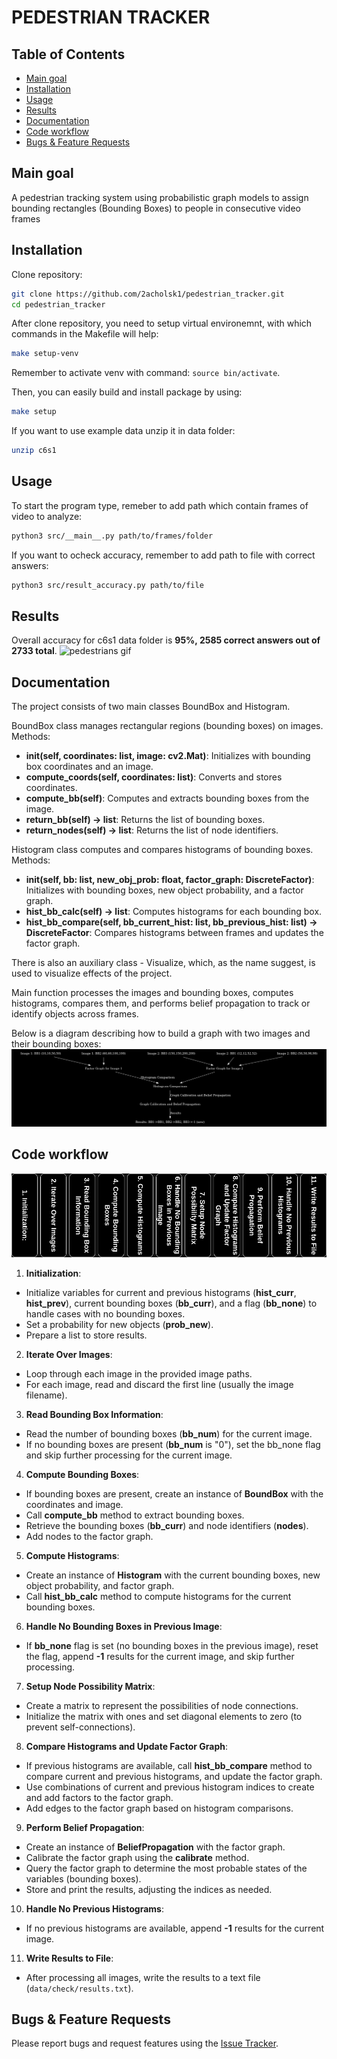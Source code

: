 # PEDESTRIAN TRACKER

## Table of Contents
- [Main goal](#main-goal)
- [Installation](#installation)
- [Usage](#usage)
- [Results](#results)
- [Documentation](#documentation)
- [Code workflow](#code-workflow)
- [Bugs & Feature Requests](#bugs--feature-requests)

## Main goal

A pedestrian tracking system using probabilistic graph models to assign bounding rectangles (Bounding Boxes) to people in consecutive video frames

## Installation

Clone repository:
```bash
git clone https://github.com/2acholsk1/pedestrian_tracker.git
cd pedestrian_tracker
```

After clone repository, you need to setup virtual environemnt, with which commands in the Makefile will help:
```bash
make setup-venv
```
Remember to activate venv with command: `source bin/activate`.

Then, you can easily build and install package by using:
```bash
make setup
```
If you want to use example data unzip it in data folder:
```bash
unzip c6s1
```

## Usage

To start the program type, remeber to add path which contain frames of video to analyze:
```bash
python3 src/__main__.py path/to/frames/folder
```

If you want to ocheck accuracy, remember to add path to file with correct answers:
```bash
python3 src/result_accuracy.py path/to/file
```


## Results

Overall accuracy for c6s1 data folder is **95%, 2585 correct answers out of 2733 total**.
![pedestrians gif](data/pedestrians.gif)

## Documentation
The project consists of two main classes BoundBox and Histogram. 

BoundBox class manages rectangular regions (bounding boxes) on images.
Methods:
- __init(self, coordinates: list, image: cv2.Mat)__: Initializes with bounding box coordinates and an image.
- __compute_coords(self, coordinates: list)__: Converts and stores coordinates.
- __compute_bb(self)__: Computes and extracts bounding boxes from the image.
- __return_bb(self) -> list__: Returns the list of bounding boxes.
- __return_nodes(self) -> list__: Returns the list of node identifiers.

Histogram class computes and compares histograms of bounding boxes.
Methods:
- __init(self, bb: list, new_obj_prob: float, factor_graph: DiscreteFactor)__: Initializes with bounding boxes, new object probability, and a factor graph.
- __hist_bb_calc(self) -> list__: Computes histograms for each bounding box.
- __hist_bb_compare(self, bb_current_hist: list, bb_previous_hist: list) -> DiscreteFactor__: Compares histograms between frames and updates the factor graph.

There is also an auxiliary class - Visualize, which, as the name suggest, is used to visualize effects of the project.

Main function processes the images and bounding boxes, computes histograms, compares them, and performs belief propagation to track or identify objects across frames.

Below is a diagram describing how to build a graph with two images and their bounding boxes:
![example_process](data/example_process_diagram.png)

## Code workflow

![drawio](data/pedestrain.drawio.png)

1. __Initialization__:
- Initialize variables for current and previous histograms (__hist_curr__, __hist_prev__), current bounding boxes (__bb_curr__), and a flag (__bb_none__) to handle cases with no bounding boxes.
- Set a probability for new objects (__prob_new__).
- Prepare a list to store results.
2. __Iterate Over Images__:
- Loop through each image in the provided image paths.
- For each image, read and discard the first line (usually the image filename).
3. __Read Bounding Box Information__:
- Read the number of bounding boxes (__bb_num__) for the current image.
- If no bounding boxes are present (__bb_num__ is "0"), set the bb_none flag and skip further processing for the current image.
4. __Compute Bounding Boxes__:
- If bounding boxes are present, create an instance of __BoundBox__ with the coordinates and image.
- Call __compute_bb__ method to extract bounding boxes.
- Retrieve the bounding boxes (__bb_curr__) and node identifiers (__nodes__).
- Add nodes to the factor graph.
5. __Compute Histograms__:
- Create an instance of __Histogram__ with the current bounding boxes, new object probability, and factor graph.
- Call __hist_bb_calc__ method to compute histograms for the current bounding boxes.
6. __Handle No Bounding Boxes in Previous Image__:
- If __bb_none__ flag is set (no bounding boxes in the previous image), reset the flag, append __-1__ results for the current image, and skip further processing.
7. __Setup Node Possibility Matrix__:
- Create a matrix to represent the possibilities of node connections.
- Initialize the matrix with ones and set diagonal elements to zero (to prevent self-connections).
8. __Compare Histograms and Update Factor Graph__:
- If previous histograms are available, call __hist_bb_compare__ method to compare current and previous histograms, and update the factor graph.
- Use combinations of current and previous histogram indices to create and add factors to the factor graph.
- Add edges to the factor graph based on histogram comparisons.
9. __Perform Belief Propagation__:
- Create an instance of __BeliefPropagation__ with the factor graph.
- Calibrate the factor graph using the __calibrate__ method.
- Query the factor graph to determine the most probable states of the variables (bounding boxes).
- Store and print the results, adjusting the indices as needed.
10. __Handle No Previous Histograms__:
- If no previous histograms are available, append __-1__ results for the current image.
11. __Write Results to File__:
- After processing all images, write the results to a text file (`data/check/results.txt`).

## Bugs & Feature Requests

Please report bugs and request features using the [Issue Tracker](https://github.com/2acholsk1/pedestrian_tracker/issues).

